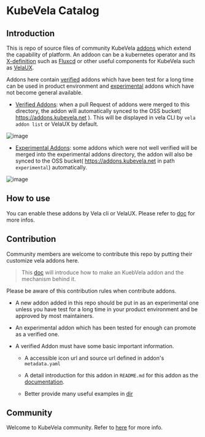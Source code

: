 # KubeVela Catalog

## Introduction

This is repo of source files of community KubeVela [addons](https://kubevela.net/docs/reference/addons/overview) which extend the capability of platform. An addoon can be a kubernetes operator and its [X-definition](https://kubevela.net/docs/getting-started/definition) such as [Fluxcd](addons/fluxcd) or other useful components for KubeVela such as [VelaUX](addons/velaux).

Addons here contain [verified](./addons) addons which have been test for a long time can be used in product environment and [experimental](experimental/addons) addons which have not become general available.

* [Verified Addons](/addons): when a pull Request of addons were merged to this directory, the addon will automatically synced to the OSS bucket( https://addons.kubevela.net ). This will be displayed in vela CLI by `vela addon list` or VelaUX by default.

![image](https://user-images.githubusercontent.com/2173670/160372119-3e62044c-ce93-428d-9681-a91f0742bbaf.png)


* [Experimental Addons](/experimental/addons): some addons which were not well verified will be merged into the experimental addons directory, the addon will also be synced to the OSS bucket( https://addons.kubevela.net in path `experimental`) automatically. 

![image](https://user-images.githubusercontent.com/2173670/160373204-80e74587-606c-4522-9802-11d4f572450b.png)

## How to use

You can enable these addons by Vela cli or VelaUX. Please refer to [doc](https://kubevela.net/docs/reference/addons/overview) for more infos.

## Contribution

Community members are welcome to contribute this repo by putting their customize vela addons here.

>This [doc](https://kubevela.net/docs/platform-engineers/addon/intro) will introduce how to make an KuebVela addon and the mechanism behind it.

Please be aware of this contribution rules when contribute addons.

- A new addon added in this repo should be put in as an experimental one unless you have test for a long time in your product environment and be approved by most maintainers.

- An experimental addon which has been tested for enough can promote as a verified one.

- A verified Addon must have some basic important information.

  - A accessible icon url and source url defined in addon's `metadata.yaml`
    
  - A detail introduction for this addon in `README.md` for this addon as the [documentation]().
    
  - Better provide many useful examples in [dir](examples/)
    
## Community

Welcome to KubeVela community. Refer to [here](https://github.com/kubevela/kubevela#community) for more info.